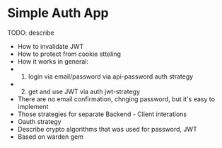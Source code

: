 # Simple Auth App
TODO:
describe
- How to invalidate JWT
- How to protect from cookie stteling
- How it works in general:
- 1. login via email/password via api-password auth strategy
- 2. get and use JWT via auth jwt-strategy
- There are no email confirmation, chnging password, but it's easy to implement
- Those strategies for separate Backend - Client interations
- Oauth strategy
- Describe crypto algorithms that was used for password, JWT
- Based on warden gem
